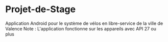 # Projet-de-Stage
Application Android pour le système de vélos en libre-service de la ville de Valence
Note : L'application fonctionne sur les appareils avec API 27 ou plus
